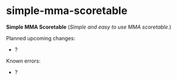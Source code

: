 # simple-mma-scoretable
**Simple MMA Scoretable**
(*Simple and easy to use MMA scoretable.*)

Planned upcoming changes:
- ?

Known errors:
- ?
